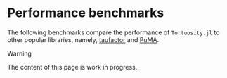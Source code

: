 # Performance benchmarks

The following benchmarks compare the performance of `Tortuosity.jl` to other popular libraries, namely, [taufactor](https://github.com/tldr-group/taufactor) and [PuMA](https://github.com/nasa/puma).

> [!WARNING]  
> The content of this page is work in progress.
